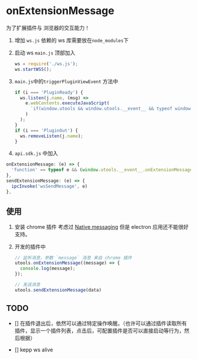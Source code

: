 # onExtensionMessage

为了扩展插件与 浏览器的交互能力！

1. 增加 `ws.js`
   依赖的 ws 库需要放在`node_modules`下

2. 启动 ws
   `main.js` 顶部加入

   ```js
   ws = require('./ws.js');
   ws.startWSS();
   ```

3. `main.js`中的`triggerPluginViewEvent` 方法中

   ```js
   if (i === 'PluginReady') {
     ws.listen(j.name, (msg) =>
       e.webContents.executeJavaScript(
         `if(window.utools && window.utools.__event__ && typeof window.utools.__event__.onExtensionMessage === 'function' ) { try { window.utools.__event__.onExtensionMessage(${msg})} catch(e) {} }`
       )
     );
   }
   if (i === 'PluginOut') {
     ws.removeListen(j.name);
   }
   ```

4. `api.sdk.js` 中加入

```js
onExtensionMessage: (e) => {
  'function' == typeof e && (window.utools.__event__.onExtensionMessage = e);
},
sendExtensionMessage: (e) => {
  ipcInvoke('wsSendMessage', e)
},
```

## 使用

1. 安装 chrome 插件
   考虑过 [Native messaging](https://developer.chrome.com/docs/extensions/mv3/nativeMessaging/) 但是 electron 应用还不能很好支持。

2. 开发的插件中

   ```js
   // 监听消息，参数 `message` 消息 来自 chrome 插件
   utools.onExtensionMessage((message) => {
     console.log(message);
   });

   // 发送消息
   utools.sendExtensionMessage(data)
   ```

## TODO

- [] 在插件退出后，依然可以通过特定操作唤醒。（也许可以通过插件读取所有插件，显示一个插件列表，点击后，可配置插件是否可以直接启动等行为，然后根据）

- [] kepp ws alive
